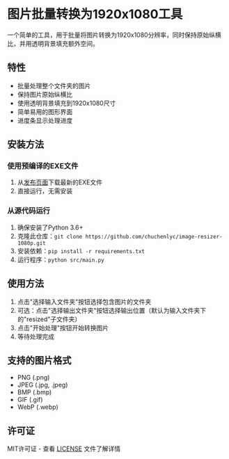 # 图片批量转换为1920x1080工具

一个简单的工具，用于批量将图片转换为1920x1080分辨率，同时保持原始纵横比，并用透明背景填充额外空间。

## 特性

- 批量处理整个文件夹的图片
- 保持图片原始纵横比
- 使用透明背景填充到1920x1080尺寸
- 简单易用的图形界面
- 进度条显示处理进度

## 安装方法

### 使用预编译的EXE文件

1. 从[发布页面](https://github.com/chuchenlyc/image-resizer-1080p/releases)下载最新的EXE文件
2. 直接运行，无需安装

### 从源代码运行

1. 确保安装了Python 3.6+
2. 克隆此仓库：`git clone https://github.com/chuchenlyc/image-resizer-1080p.git`
3. 安装依赖：`pip install -r requirements.txt`
4. 运行程序：`python src/main.py`

## 使用方法

1. 点击"选择输入文件夹"按钮选择包含图片的文件夹
2. 可选：点击"选择输出文件夹"按钮选择输出位置（默认为输入文件夹下的"resized"子文件夹）
3. 点击"开始处理"按钮开始转换图片
4. 等待处理完成

## 支持的图片格式

- PNG (.png)
- JPEG (.jpg, .jpeg)
- BMP (.bmp)
- GIF (.gif)
- WebP (.webp)

## 许可证

MIT许可证 - 查看 [LICENSE](LICENSE) 文件了解详情